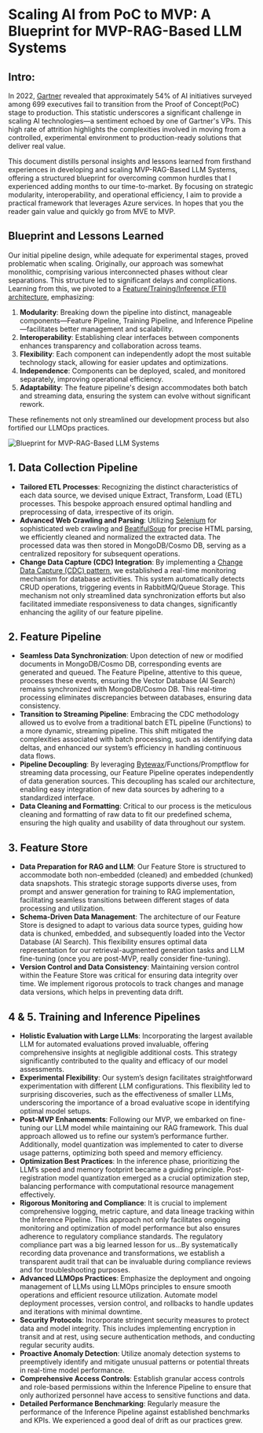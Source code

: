 # Scaling AI from PoC to MVP: A Blueprint for MVP-RAG-Based LLM Systems

## Intro:
In 2022, [Gartner](https://www.gartner.com/en/newsroom/press-releases/2022-08-22-gartner-survey-reveals-80-percent-of-executives-think-automation-can-be-applied-to-any-business-decision) revealed that approximately 54% of AI initiatives surveyed among 699 executives fail to transition from the Proof of Concept(PoC) stage to production. This statistic underscores a significant challenge in scaling AI technologies—a sentiment echoed by one of Gartner's VPs. This high rate of attrition highlights the complexities involved in moving from a controlled, experimental environment to production-ready solutions that deliver real value.

This document distills personal insights and lessons learned from firsthand experiences in developing and scaling MVP-RAG-Based LLM Systems, offering a structured blueprint for overcoming common hurdles that I experienced adding months to our time-to-market. By focusing on strategic modularity, interoperability, and operational efficiency, I aim to provide a practical framework that leverages Azure services. In hopes that you the reader gain value and quickly go from MVE to MVP.

## Blueprint and Lessons Learned
Our initial pipeline design, while adequate for experimental stages, proved problematic when scaling. Originally, our approach was somewhat monolithic, comprising various interconnected phases without clear separations. This structure led to significant delays and complications. Learning from this, we pivoted to a [Feature/Training/Inference (FTI) architecture](https://www.hopsworks.ai/post/mlops-to-ml-systems-with-fti-pipelines), emphasizing:

1. **Modularity**: Breaking down the pipeline into distinct, manageable components—Feature Pipeline, Training Pipeline, and Inference Pipeline—facilitates better management and scalability.
2. **Interoperability**: Establishing clear interfaces between components enhances transparency and collaboration across teams.
3. **Flexibility**: Each component can independently adopt the most suitable technology stack, allowing for easier updates and optimizations.
4. **Independence**: Components can be deployed, scaled, and monitored separately, improving operational efficiency.
5. **Adaptability**: The feature pipeline's design accommodates both batch and streaming data, ensuring the system can evolve without significant rework.

These refinements not only streamlined our development process but also fortified our LLMOps practices.

![Blueprint for MVP-RAG-Based LLM Systems](https://github.com/armansalimi-microsoft/MVP-RAG-Based-LLM-System-Framework/assets/150470041/6fd34a00-57fe-47b7-b694-c9244558507a)


## 1. Data Collection Pipeline
- **Tailored ETL Processes**: Recognizing the distinct characteristics of each data source, we devised unique Extract, Transform, Load (ETL) processes. This bespoke approach ensured optimal handling and preprocessing of data, irrespective of its origin.
- **Advanced Web Crawling and Parsing**: Utilizing [Selenium](https://www.selenium.dev/) for sophisticated web crawling and [BeatifulSoup](https://beautiful-soup-4.readthedocs.io/en/latest/) for precise HTML parsing, we efficiently cleaned and normalized the extracted data. The processed data was then stored in MongoDB/Cosmo DB, serving as a centralized repository for subsequent operations.
- **Change Data Capture (CDC) Integration**: By implementing a [Change Data Capture (CDC) pattern](https://www.confluent.io/blog/how-change-data-capture-works-patterns-solutions-implementation/), we established a real-time monitoring mechanism for database activities. This system automatically detects CRUD operations, triggering events in RabbitMQ/Queue Storage. This mechanism not only streamlined data synchronization efforts but also facilitated immediate responsiveness to data changes, significantly enhancing the agility of our feature pipeline.

## 2. Feature Pipeline
- **Seamless Data Synchronization**: Upon detection of new or modified documents in MongoDB/Cosmo DB, corresponding events are generated and queued. The Feature Pipeline, attentive to this queue, processes these events, ensuring the Vector Database (AI Search) remains synchronized with MongoDB/Cosmo DB. This real-time processing eliminates discrepancies between databases, ensuring data consistency.
- **Transition to Streaming Pipeline**: Embracing the CDC methodology allowed us to evolve from a traditional batch ETL pipeline (Functions) to a more dynamic, streaming pipeline. This shift mitigated the complexities associated with batch processing, such as identifying data deltas, and enhanced our system’s efficiency in handling continuous data flows.
- **Pipeline Decoupling**: By leveraging [Bytewax](https://github.com/bytewax/bytewax)/Functions/Promptflow for streaming data processing, our Feature Pipeline operates independently of data generation sources. This decoupling has scaled our architecture, enabling easy integration of new data sources by adhering to a standardized interface.
- **Data Cleaning and Formatting**: Critical to our process is the meticulous cleaning and formatting of raw data to fit our predefined schema, ensuring the high quality and usability of data throughout our system.

## 3. Feature Store
- **Data Preparation for RAG and LLM**: Our Feature Store is structured to accommodate both non-embedded (cleaned) and embedded (chunked) data snapshots. This strategic storage supports diverse uses, from prompt and answer generation for training to RAG implementation, facilitating seamless transitions between different stages of data processing and utilization.
- **Schema-Driven Data Management**: The architecture of our Feature Store is designed to adapt to various data source types, guiding how data is chunked, embedded, and subsequently loaded into the Vector Database (AI Search). This flexibility ensures optimal data representation for our retrieval-augmented generation tasks and LLM fine-tuning (once you are post-MVP, really consider fine-tuning).
- **Version Control and Data Consistency**: Maintaining version control within the Feature Store was critical for ensuring data integrity over time. We implement rigorous protocols to track changes and manage data versions, which helps in preventing data drift.

## 4 & 5. Training and Inference Pipelines
- **Holistic Evaluation with Large LLMs**: Incorporating the largest available LLM for automated evaluations proved invaluable, offering comprehensive insights at negligible additional costs. This strategy significantly contributed to the quality and efficacy of our model assessments.
- **Experimental Flexibility**: Our system’s design facilitates straightforward experimentation with different LLM configurations. This flexibility led to surprising discoveries, such as the effectiveness of smaller LLMs, underscoring the importance of a broad evaluative scope in identifying optimal model setups.
- **Post-MVP Enhancements**: Following our MVP, we embarked on fine-tuning our LLM model while maintaining our RAG framework. This dual approach allowed us to refine our system’s performance further. Additionally, model quantization was implemented to cater to diverse usage patterns, optimizing both speed and memory efficiency.
- **Optimization Best Practices**: In the inference phase, prioritizing the LLM’s speed and memory footprint became a guiding principle. Post-registration model quantization emerged as a crucial optimization step, balancing performance with computational resource management effectively.
- **Rigorous Monitoring and Compliance**: It is crucial to implement comprehensive logging, metric capture, and data lineage tracking within the Inference Pipeline. This approach not only facilitates ongoing monitoring and optimization of model performance but also ensures adherence to regulatory compliance standards. The regulatory compliance part was a big learned lesson for us...By systematically recording data provenance and transformations, we establish a transparent audit trail that can be invaluable during compliance reviews and for troubleshooting purposes.
- **Advanced LLMOps Practices**: Emphasize the deployment and ongoing management of LLMs using LLMOps principles to ensure smooth operations and efficient resource utilization. Automate model deployment processes, version control, and rollbacks to handle updates and iterations with minimal downtime.
- **Security Protocols**: Incorporate stringent security measures to protect data and model integrity. This includes implementing encryption in transit and at rest, using secure authentication methods, and conducting regular security audits.
- **Proactive Anomaly Detection**: Utilize anomaly detection systems to preemptively identify and mitigate unusual patterns or potential threats in real-time model performance.
- **Comprehensive Access Controls**: Establish granular access controls and role-based permissions within the Inference Pipeline to ensure that only authorized personnel have access to sensitive functions and data.
- **Detailed Performance Benchmarking**: Regularly measure the performance of the Inference Pipeline against established benchmarks and KPIs. We experienced a good deal of drift as our practices grew.





